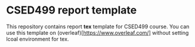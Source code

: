 # CSED499 report template

This repository contains report **tex** template for CSED499 course.
You can use this template on (overleaf)[https://www.overleaf.com/] without setting lcoal environment for tex.

